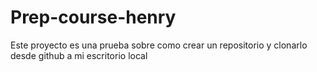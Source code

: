 # Prep-course-henry
Este proyecto es una prueba sobre como crear un repositorio y clonarlo desde github a mi escritorio local  